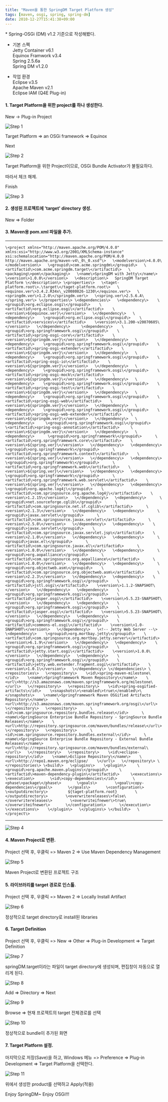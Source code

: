 ```yaml
---
title: "Maven을 통한 SpringDM Target Platform 생성"
tags: [maven, osgi, spring, spring-dm]
date: 2010-12-27T15:41:38+09:00
---
```


\* Spring-OSGi (DM) v1.2 기준으로 작성해봤다.  
  
- 기본 스펙  
Jetty Container v6.1  
Equinox Framwork v3.4  
Spring 2.5.6a  
Spring DM v1.2.0  
  
- 작업 환경  
Eclipse v3.5  
Apache Maven v2.1  
Eclipse IAM (Q4E Plug-in)  
  
  

#### **1. Target Platform을 위한 project를 하나 생성한다.**
  New -\> Plug-in Project  

![Step 1](/assets/image/2010-12-27-201011231335.jpg)
  
Target Platform =\> an OSGi framework =\> Equinox 

Next  

![Step 2](/assets/image/2010-12-27-201011231337.jpg)
  

Target Platform을 위한 Project이므로, OSGi Bundle Activator가 불필요하다. 

따라서 체크 해제.

Finish  

![Step 3](/assets/image/2010-12-27-201011231340.jpg)
  

#### **2. 생성된 프로젝트에 'target' directory 생성.**

  New =\> Folder  
    

#### **3. Maven용 pom.xml 파일을 추가.**

* * *

    \<project xmlns="http://maven.apache.org/POM/4.0.0" xmlns:xsi="http://www.w3.org/2001/XMLSchema-instance" xsi:schemalocation="http://maven.apache.org/POM/4.0.0 http://maven.apache.org/maven-v4\_0\_0.xsd"\>   \<modelversion\>4.0.0\</modelversion\>   \<groupid\>com.acme.springdm\</groupid\>   \<artifactid\>com.acme.springdm.target\</artifactid\>   \<packaging\>pom\</packaging\>   \<name\>SpringDM with Jetty\</name\>   \<version\>1.0.0\</version\>   \<description\>   SpringDM Target Platform \</description\> \<properties\>   \<taget-platform.root\>.\target\</taget-platform.root\>   \<equinox.ver\>3.4.2.R34x\_v20080826-1230\</equinox.ver\>   \<springdm.ver\>1.2.0\</springdm.ver\>   \<spring.ver\>2.5.6.A\</spring.ver\> \</properties\> \<dependencies\>   \<dependency\>    \<groupid\>org.eclipse.osgi\</groupid\>    \<artifactid\>org.eclipse.osgi\</artifactid\>    \<version\>${equinox.ver}\</version\>   \</dependency\>   \<dependency\>    \<groupid\>org.eclipse.osgi\</groupid\>    \<artifactid\>services\</artifactid\>    \<version\>3.1.200-v20070605\</version\>   \</dependency\>     \<dependency\>    \<groupid\>org.springframework.osgi\</groupid\>    \<artifactid\>spring-osgi-core\</artifactid\>    \<version\>${springdm.ver}\</version\>   \</dependency\>   \<dependency\>    \<groupid\>org.springframework.osgi\</groupid\>    \<artifactid\>spring-osgi-extender\</artifactid\>    \<version\>${springdm.ver}\</version\>   \</dependency\>   \<dependency\>    \<groupid\>org.springframework.osgi\</groupid\>    \<artifactid\>spring-osgi-io\</artifactid\>    \<version\>${springdm.ver}\</version\>   \</dependency\>   \<dependency\>    \<groupid\>org.springframework.osgi\</groupid\>    \<artifactid\>spring-osgi-mock\</artifactid\>    \<version\>${springdm.ver}\</version\>   \</dependency\>   \<dependency\>    \<groupid\>org.springframework.osgi\</groupid\>    \<artifactid\>spring-osgi-test\</artifactid\>    \<version\>${springdm.ver}\</version\>   \</dependency\>   \<dependency\>    \<groupid\>org.springframework.osgi\</groupid\>    \<artifactid\>spring-osgi-web\</artifactid\>    \<version\>${springdm.ver}\</version\>   \</dependency\>   \<dependency\>    \<groupid\>org.springframework.osgi\</groupid\>    \<artifactid\>spring-osgi-web-extender\</artifactid\>    \<version\>${springdm.ver}\</version\>   \</dependency\>   \<dependency\>     \<groupid\>org.springframework.osgi\</groupid\>     \<artifactid\>spring-osgi-annotation\</artifactid\>     \<version\>${springdm.ver}\</version\>   \</dependency\>   \<dependency\>      \<groupid\>org.springframework\</groupid\>      \<artifactid\>org.springframework.core\</artifactid\>    \<version\>${spring.ver}\</version\>   \</dependency\>   \<dependency\>      \<groupid\>org.springframework\</groupid\>      \<artifactid\>org.springframework.context\</artifactid\>    \<version\>${spring.ver}\</version\>   \</dependency\>   \<dependency\>      \<groupid\>org.springframework\</groupid\>      \<artifactid\>org.springframework.web\</artifactid\>    \<version\>${spring.ver}\</version\>   \</dependency\>   \<dependency\>      \<groupid\>org.springframework\</groupid\>      \<artifactid\>org.springframework.web.servlet\</artifactid\>    \<version\>${spring.ver}\</version\>   \</dependency\>   \<dependency\>    \<groupid\>org.apache.log4j\</groupid\>    \<artifactid\>com.springsource.org.apache.log4j\</artifactid\>    \<version\>1.2.15\</version\>   \</dependency\>   \<dependency\>      \<groupid\>net.sourceforge.cglib\</groupid\>      \<artifactid\>com.springsource.net.sf.cglib\</artifactid\>      \<version\>2.1.3\</version\>   \</dependency\>   \<dependency\>      \<groupid\>javax.servlet\</groupid\>      \<artifactid\>com.springsource.javax.servlet\</artifactid\>      \<version\>2.5.0\</version\>   \</dependency\>   \<dependency\>    \<groupid\>javax.servlet\</groupid\>    \<artifactid\>com.springsource.javax.servlet.jsp\</artifactid\>    \<version\>2.1.0\</version\>   \</dependency\>   \<dependency\>      \<groupid\>javax.el\</groupid\>      \<artifactid\>com.springsource.javax.el\</artifactid\>      \<version\>1.0.0\</version\>   \</dependency\>   \<dependency\>      \<groupid\>org.aopalliance\</groupid\>      \<artifactid\>com.springsource.org.aopalliance\</artifactid\>      \<version\>1.0.0\</version\>   \</dependency\>   \<dependency\>      \<groupid\>org.objectweb.asm\</groupid\>    \<artifactid\>com.springsource.org.objectweb.asm\</artifactid\>      \<version\>2.2.3\</version\>   \</dependency\>   \<dependency\>    \<groupid\>org.springframework.osgi\</groupid\>    \<artifactid\>jstl.osgi\</artifactid\>    \<version\>1.1.2-SNAPSHOT\</version\>   \</dependency\>   \<dependency\>    \<groupid\>org.springframework.osgi\</groupid\>    \<artifactid\>jasper.osgi\</artifactid\>    \<version\>5.5.23-SNAPSHOT\</version\>   \</dependency\>   \<dependency\>    \<groupid\>org.springframework.osgi\</groupid\>    \<artifactid\>jasper.osgi\</artifactid\>    \<version\>5.5.23-SNAPSHOT\</version\>   \</dependency\>   \<dependency\>    \<groupid\>org.springframework.osgi\</groupid\>    \<artifactid\>commons-el.osgi\</artifactid\>    \<version\>1.0-SNAPSHOT\</version\>   \</dependency\>   \<!-- Jetty Web Server --\>   \<dependency\>    \<groupid\>org.mortbay.jetty\</groupid\>    \<artifactid\>com.springsource.org.mortbay.jetty.server\</artifactid\>    \<version\>6.1.9\</version\>   \</dependency\>   \<dependency\>    \<groupid\>org.springframework.osgi\</groupid\>    \<artifactid\>jetty.start.osgi\</artifactid\>    \<version\>1.0.0\</version\>   \</dependency\>   \<dependency\>    \<groupid\>org.springframework.osgi\</groupid\>    \<artifactid\>jetty.web.extender.fragment.osgi\</artifactid\>    \<version\>1.0.1\</version\>   \</dependency\> \</dependencies\> \<repositories\>   \<repository\>    \<id\>spring-maven-milestone\</id\>    \<name\>Springframework Maven Repository\</name\>    \<url\>http://s3.amazonaws.com/maven.springframework.org/milestone\</url\>   \</repository\>   \<repository\>    \<id\>spring-osgified-artifacts\</id\>    \<snapshots\>\<enabled\>true\</enabled\>\</snapshots\>    \<name\>Springframework Maven OSGified Artifacts Repository\</name\>    \<url\>http://s3.amazonaws.com/maven.springframework.org/osgi\</url\>   \</repository\>   \<repository\>      \<id\>com.springsource.repository.bundles.release\</id\>      \<name\>SpringSource Enterprise Bundle Repository - SpringSource Bundle Releases\</name\>    \<url\>http://repository.springsource.com/maven/bundles/release\</url\>   \</repository\>   \<repository\>      \<id\>com.springsource.repository.bundles.external\</id\>      \<name\>SpringSource Enterprise Bundle Repository - External Bundle Releases\</name\>      \<url\>http://repository.springsource.com/maven/bundles/external\</url\>   \</repository\>   \<repository\>    \<id\>eclipse-repository\</id\>    \<name\>Eclipse Repository\</name\>    \<url\>http://repo1.maven.org/eclipse/    \</url\>   \</repository\> \</repositories\> \<build\>   \<plugins\>    \<plugin\>     \<groupid\>org.apache.maven.plugins\</groupid\>     \<artifactid\>maven-dependency-plugin\</artifactid\>     \<executions\>      \<execution\>       \<id\>copy-dependencies\</id\>       \<phase\>package\</phase\>       \<goals\>        \<goal\>copy-dependencies\</goal\>       \</goals\>       \<configuration\>        \<outputdirectory\>         ${taget-platform.root}        \</outputdirectory\>        \<overwritereleases\>false\</overwritereleases\>        \<overwriteifnewer\>true\</overwriteifnewer\>       \</configuration\>      \</execution\>     \</executions\>    \</plugin\>   \</plugins\> \</build\>   \</project\>

* * *

![Step 4](/assets/image/2010-12-27-201011231358.jpg)
  

#### **4. Maven Project로 변환.**

Project 선택 후, 우클릭 =\> Maven 2 =\> Use Maven Dependency Management  

![Step 5](/assets/image/2010-12-27-201011231416.jpg)

Maven Project로 변환된 프로젝트 구조
  

#### **5. 라이브러리를 target 경로로 인스톨.**

Project 선택 후, 우클릭 =\> Maven 2 =\> Locally Install Artifact  

![Step 6](/assets/image/2010-12-27-201011231418.jpg)

정상적으로 target directory로 install된 libraries  
  

#### **6. Target Definition**
Project 선택 후, 우클릭 =\> New =\> Other =\> Plug-in Development =\> Target Definition  

![Step 7](/assets/image/2010-12-27-201011231420.jpg)
  
springDM.target이라는 파일이 target directory에 생성되며, 편집창이 자동으로 열리게 된다.  

![Step 8](/assets/image/2010-12-27-201011231422.jpg)
  
Add =\> Directory =\> Next  

![Step 9](/assets/image/2010-12-27-201011231423.jpg)

Browse =\> 현재 프로젝트의 target 전체경로를 선택
  

![Step 10](/assets/image/2010-12-27-201011231426.jpg)

정상적으로 bundle이 추가된 화면
  

#### **7. Target Platform 설정.**
마지막으로 저장(Save)을 하고, Windows 메뉴 =\> Preference =\> Plug-in Development =\> Target Platform을 선택한다.  

![Step 11](/assets/image/2010-12-27-201011231427.jpg)

위에서 생성한 product를 선택하고 Apply(적용)

Enjoy SpringDM~ Enjoy OSGi!!!

